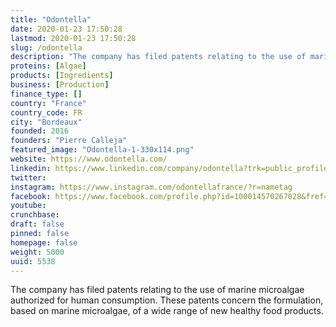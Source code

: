 ```yaml
---
title: "Odontella"
date: 2020-01-23 17:50:28
lastmod: 2020-01-23 17:50:28
slug: /odontella
description: "The company has filed patents relating to the use of marine microalgae authorized for human consumption. These patents concern the formulation, based on marine microalgae, of a wide range of new healthy food products."
proteins: [Algae]
products: [Ingredients]
business: [Production]
finance_type: []
country: "France"
country_code: FR
city: "Bordeaux"
founded: 2016
founders: "Pierre Calleja"
featured_image: "Odontella-1-330x114.png"
website: https://www.odontella.com/
linkedin: https://www.linkedin.com/company/odontella?trk=public_profile_topcard_current_company
twitter: 
instagram: https://www.instagram.com/odontellafrance/?r=nametag
facebook: https://www.facebook.com/profile.php?id=100014570267028&fref=ts
youtube: 
crunchbase: 
draft: false
pinned: false
homepage: false
weight: 5000
uuid: 5538
---
```

The company has filed patents relating to the use of marine microalgae authorized for human consumption. These patents concern the formulation, based on marine microalgae, of a wide range of new healthy food products.
